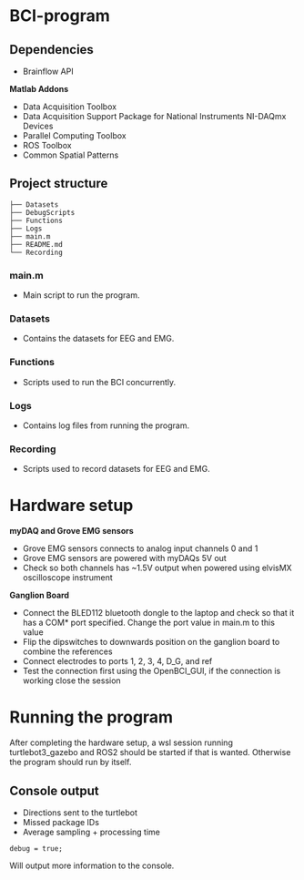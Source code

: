 # BCI-program
## Dependencies
- Brainflow API
  
**Matlab Addons**
- Data Acquisition Toolbox
- Data Acquisition Support Package for National Instruments NI-DAQmx Devices
- Parallel Computing Toolbox
- ROS Toolbox
- Common Spatial Patterns
  

## Project structure
```
├── Datasets
├── DebugScripts
├── Functions
├── Logs
├── main.m
├── README.md
└── Recording
```
### main.m
- Main script to run the program.
### Datasets
- Contains the datasets for EEG and EMG.
### Functions
- Scripts used to run the BCI concurrently.
### Logs
- Contains log files from running the program.
### Recording
- Scripts used to record datasets for EEG and EMG.

# Hardware setup
**myDAQ and Grove EMG sensors**
- Grove EMG sensors connects to analog input channels 0 and 1
- Grove EMG sensors are powered with myDAQs 5V out
- Check so both channels has ~1.5V output when powered using elvisMX oscilloscope instrument

**Ganglion Board**
- Connect the BLED112 bluetooth dongle to the laptop and check so that it has a COM* port specified. Change the port value in main.m to this value
- Flip the dipswitches to downwards position on the ganglion board to combine the references
- Connect electrodes to ports 1, 2, 3, 4, D_G, and ref
- Test the connection first using the OpenBCI_GUI, if the connection is working close the session
# Running the program
After completing the hardware setup, a wsl session running turtlebot3_gazebo and ROS2 should be started if that is wanted. Otherwise the program should run by itself.
## Console output
- Directions sent to the turtlebot
- Missed package IDs
- Average sampling + processing time
```
debug = true;
```
Will output more information to the console.
